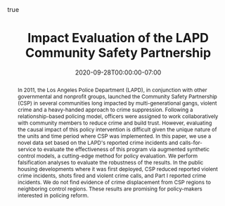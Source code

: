 ---
abstract: In 2011, the Los Angeles Police Department (LAPD), in conjunction with other governmental and nonprofit groups, launched the Community Safety Partnership (CSP) in several communities long impacted by multi-generational gangs, violent crime and a heavy-handed approach to crime suppression. Following a relationship-based policing model, officers were assigned to work collaboratively with community members to reduce crime and build trust. However, evaluating the causal impact of this policy intervention is difficult given the unique nature of the units and time period where CSP was implemented.  In this paper, we use a novel data set based on the LAPD's reported crime incidents and calls-for-service to evaluate the effectiveness of this program via augmented synthetic control models, a cutting-edge method for policy evaluation. We perform falsification analyses to evaluate the robustness of the results. In the public housing developments where it was first deployed, CSP reduced reported violent crime incidents, shots fired and violent crime calls, and Part I reported crime incidents. We do not find evidence of crime displacement from CSP regions to neighboring control regions.  These results are promising for policy-makers interested in policing reform.
authors:
- S Kahmann
- E Hartman
- J Leap
- P.J. Brantingham
date: "2020-09-28T00:00:00-07:00"
doi: ""
draft: false
featured: true
math: true
projects:
- internal-project
publication: 
publication_types:
- "3"
tags: []
title: Impact Evaluation of the LAPD Community Safety Partnership
url_pdf: "files/CSP.pdf"
---